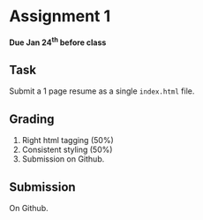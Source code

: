 # Assignment 1
**Due Jan 24<sup>th</sup> before class**

## Task 

Submit a 1 page resume as a single ```index.html``` file.

## Grading
1. Right html tagging (50%)
2. Consistent styling (50%)
3. Submission on Github.

## Submission 
On Github. 
